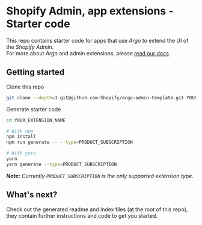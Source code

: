 # Shopify Admin, app extensions - Starter code

This repo contains starter code for apps that use _Argo_ to extend the UI of the _Shopify Admin_.       
For more about _Argo_ and admin extensions, please [read our docs](https://shopify.dev/tutorials/product-subscription-extension-overview).

## Getting started

Clone this repo

```sh
git clone --depth=1 git@github.com:Shopify/argo-admin-template.git YOUR_EXTENSION_NAME
```

Generate starter code

```sh
cd YOUR_EXTENSION_NAME

# With npm
npm install
npm run generate -- --type=PRODUCT_SUBSCRIPTION

# With yarn
yarn
yarn generate --type=PRODUCT_SUBSCRIPTION
```

_**Note:** Currently `PRODUCT_SUBSCRIPTION` is the only supported extension type._

## What's next?

Check out the generated readme and index files (at the root of this repo), they contain further instructions and code to get you started.
